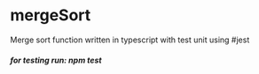 # mergeSort
Merge sort function written in typescript with test unit using #jest
<h5>for testing run: npm test </h5>
